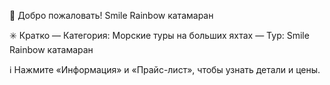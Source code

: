 👋 Добро пожаловать!
Smile Rainbow катамаран

✳️ Кратко
— Категория: Морские туры на больших яхтах
— Тур: Smile Rainbow катамаран

ℹ️ Нажмите «Информация» и «Прайс-лист», чтобы узнать детали и цены.
